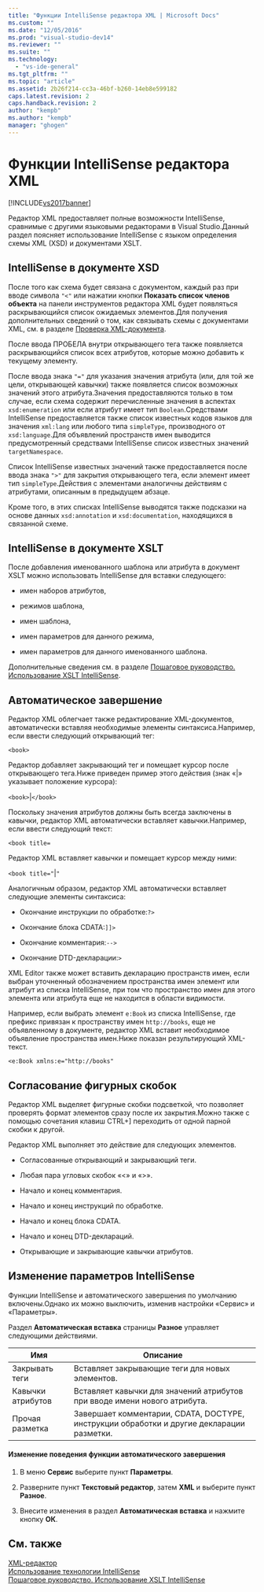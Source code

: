 ```yaml
---
title: "Функции IntelliSense редактора XML | Microsoft Docs"
ms.custom: ""
ms.date: "12/05/2016"
ms.prod: "visual-studio-dev14"
ms.reviewer: ""
ms.suite: ""
ms.technology: 
  - "vs-ide-general"
ms.tgt_pltfrm: ""
ms.topic: "article"
ms.assetid: 2b26f214-cc3a-46bf-b260-14eb8e599182
caps.latest.revision: 2
caps.handback.revision: 2
author: "kempb"
ms.author: "kempb"
manager: "ghogen"
---
```

# Функции IntelliSense редактора XML
[!INCLUDE[vs2017banner](../code-quality/includes/vs2017banner.md)]

Редактор XML предоставляет полные возможности IntelliSense, сравнимые с другими языковыми редакторами в Visual Studio.Данный раздел поясняет использование IntelliSense с языком определения схемы XML \(XSD\) и документами XSLT.  
  
## IntelliSense в документе XSD  
 После того как схема будет связана с документом, каждый раз при вводе символа `"<"` или нажатии кнопки **Показать список членов объекта** на панели инструментов редактора XML будет появляться раскрывающийся список ожидаемых элементов.Для получения дополнительных сведений о том, как связывать схемы с документами XML, см. в разделе [Проверка XML\-документа](../xml-tools/xml-document-validation.md).  
  
 После ввода ПРОБЕЛА внутри открывающего тега также появляется раскрывающийся список всех атрибутов, которые можно добавить к текущему элементу.  
  
 После ввода знака `"="` для указания значения атрибута \(или, для той же цели, открывающей кавычки\) также появляется список возможных значений этого атрибута.Значения предоставляются только в том случае, если схема содержит перечисленные значения в аспектах `xsd:enumeration` или если атрибут имеет тип `Boolean`.Средствами IntelliSense предоставляется также список известных кодов языков для значения `xml:lang` или любого типа `simpleType`, производного от `xsd:language`.Для объявлений пространств имен выводится предусмотренный средствами IntelliSense список известных значений `targetNamespace`.  
  
 Список IntelliSense известных значений также предоставляется после ввода знака `">"` для закрытия открывающего тега, если элемент имеет тип `simpleType`.Действия с элементами аналогичны действиям с атрибутами, описанным в предыдущем абзаце.  
  
 Кроме того, в этих списках IntelliSense выводятся также подсказки на основе данных `xsd:annotation` и `xsd:documentation`, находящихся в связанной схеме.  
  
## IntelliSense в документе XSLT  
 После добавления именованного шаблона или атрибута в документ XSLT можно использовать IntelliSense для вставки следующего:  
  
-   имен наборов атрибутов,  
  
-   режимов шаблона,  
  
-   имен шаблона,  
  
-   имен параметров для данного режима,  
  
-   имен параметров для данного именованного шаблона.  
  
 Дополнительные сведения см. в разделе [Пошаговое руководство. Использование XSLT IntelliSense](../xml-tools/walkthrough-using-xslt-intellisense.md).  
  
## Автоматическое завершение  
 Редактор XML облегчает также редактирование XML\-документов, автоматически вставляя необходимые элементы синтаксиса.Например, если ввести следующий открывающий тег:  
  
 `<book>`  
  
 Редактор добавляет закрывающий тег и помещает курсор после открывающего тега.Ниже приведен пример этого действия \(знак «&#124;» указывает положение курсора\):  
  
 `<book>`&#124;`</book>`  
  
 Поскольку значения атрибутов должны быть всегда заключены в кавычки, редактор XML автоматически вставляет кавычки.Например, если ввести следующий текст:  
  
 `<book title=`  
  
 Редактор XML вставляет кавычки и помещает курсор между ними:  
  
 `<book title="`&#124;`"`  
  
 Аналогичным образом, редактор XML автоматически вставляет следующие элементы синтаксиса:  
  
-   Окончание инструкции по обработке:`?>`  
  
-   Окончание блока CDATA:`]]>`  
  
-   Окончание комментария:`-->`  
  
-   Окончание DTD\-декларации:`>`  
  
 XML Editor также может вставить декларацию пространств имен, если выбран уточненный обозначением пространства имен элемент или атрибут из списка IntelliSense, при том что пространство имен для этого элемента или атрибута еще не находится в области видимости.  
  
 Например, если выбрать элемент `e:Book` из списка IntelliSense, где префикс привязан к пространству имен `http://books`, еще не объявленному в документе, редактор XML вставит необходимое объявление пространства имен.Ниже показан результирующий XML\-текст.  
  
 `<e:Book xmlns:e="http://books"`  
  
## Согласование фигурных скобок  
 Редактор XML выделяет фигурные скобки подсветкой, что позволяет проверять формат элементов сразу после их закрытия.Можно также с помощью сочетания клавиш CTRL\+\] переходить от одной парной скобки к другой.  
  
 Редактор XML выполняет это действие для следующих элементов.  
  
-   Согласованные открывающий и закрывающий теги.  
  
-   Любая пара угловых скобок «\<» и «\>».  
  
-   Начало и конец комментария.  
  
-   Начало и конец инструкций по обработке.  
  
-   Начало и конец блока CDATA.  
  
-   Начало и конец DTD\-деклараций.  
  
-   Открывающие и закрывающие кавычки атрибутов.  
  
## Изменение параметров IntelliSense  
 Функции IntelliSense и автоматического завершения по умолчанию включены.Однако их можно выключить, изменив настройки «Сервис» и «Параметры».  
  
 Раздел **Автоматическая вставка** страницы **Разное** управляет следующими действиями.  
  
|Имя|Описание|  
|---------|--------------|  
|Закрывать теги|Вставляет закрывающие теги для новых элементов.|  
|Кавычки атрибутов|Вставляет кавычки для значений атрибутов при вводе имени нового атрибута.|  
|Прочая разметка|Завершает комментарии, CDATA, DOCTYPE, инструкции обработки и другие декларации разметки.|  
  
#### Изменение поведения функции автоматического завершения  
  
1.  В меню **Сервис** выберите пункт **Параметры**.  
  
2.  Разверните пункт **Текстовый редактор**, затем **XML** и выберите пункт **Разное**.  
  
3.  Внесите изменения в раздел **Автоматическая вставка** и нажмите кнопку **ОК**.  
  
## См. также  
 [XML\-редактор](../xml-tools/xml-editor.md)   
 [Использование технологии IntelliSense](../ide/using-intellisense.md)   
 [Пошаговое руководство. Использование XSLT IntelliSense](../xml-tools/walkthrough-using-xslt-intellisense.md)